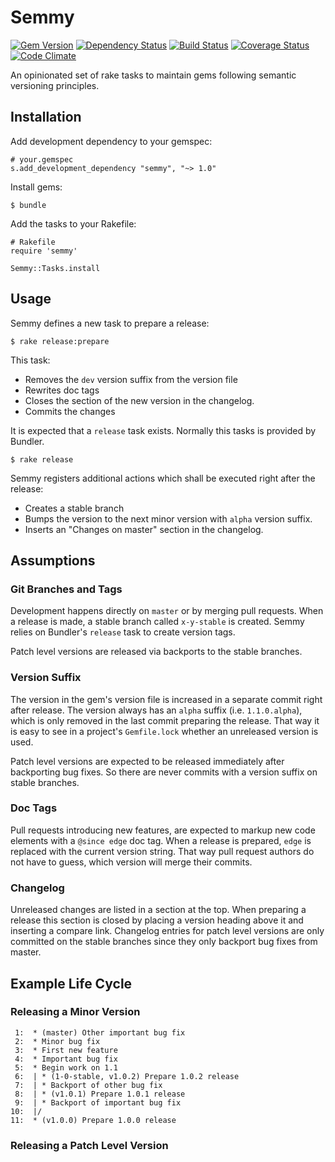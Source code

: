 # Semmy

[![Gem Version](https://badge.fury.io/rb/semmy.svg)](http://badge.fury.io/rb/semmy)
[![Dependency Status](https://gemnasium.com/badges/github.com/tf/semmy.svg)](https://gemnasium.com/github.com/tf/semmy)
[![Build Status](https://travis-ci.org/tf/semmy.svg?branch=master)](https://travis-ci.org/tf/semmy)
[![Coverage Status](https://coveralls.io/repos/github/tf/semmy/badge.svg?branch=master)](https://coveralls.io/github/tf/semmy?branch=master)
[![Code Climate](https://codeclimate.com/github/tf/semmy/badges/gpa.svg)](https://codeclimate.com/github/tf/semmy)

An opinionated set of rake tasks to maintain gems following semantic
versioning principles.

## Installation

Add development dependency to your gemspec:

    # your.gemspec
    s.add_development_dependency "semmy", "~> 1.0"

Install gems:

    $ bundle

Add the tasks to your Rakefile:

    # Rakefile
    require 'semmy'

    Semmy::Tasks.install

## Usage

Semmy defines a new task to prepare a release:

    $ rake release:prepare

This task:

* Removes the `dev` version suffix from the version file
* Rewrites doc tags
* Closes the section of the new version in the changelog.
* Commits the changes

It is expected that a `release` task exists. Normally this tasks is
provided by Bundler.

    $ rake release

Semmy registers additional actions which shall be
executed right after the release:

* Creates a stable branch
* Bumps the version to the next minor version with `alpha` version
  suffix.
* Inserts an "Changes on master" section in the changelog.

## Assumptions

### Git Branches and Tags

Development happens directly on `master` or by merging pull
requests. When a release is made, a stable branch called `x-y-stable`
is created. Semmy relies on Bundler's `release` task to create version
tags.

Patch level versions are released via backports to the stable
branches.

### Version Suffix

The version in the gem's version file is increased in a separate
commit right after release. The version always has an `alpha` suffix
(i.e. `1.1.0.alpha`), which is only removed in the last commit
preparing the release. That way it is easy to see in a project's
`Gemfile.lock` whether an unreleased version is used.

Patch level versions are expected to be released immediately after
backporting bug fixes. So there are never commits with a version
suffix on stable branches.

### Doc Tags

Pull requests introducing new features, are expected to markup new
code elements with a `@since edge` doc tag. When a release is
prepared, `edge` is replaced with the current version string. That way
pull request authors do not have to guess, which version will merge
their commits.

### Changelog

Unreleased changes are listed in a section at the top. When preparing
a release this section is closed by placing a version heading above it
and inserting a compare link. Changelog entries for patch level
versions are only committed on the stable branches since they only
backport bug fixes from master.

## Example Life Cycle

### Releasing a Minor Version

     1:  * (master) Other important bug fix
     2:  * Minor bug fix
     3:  * First new feature
     4:  * Important bug fix
     5:  * Begin work on 1.1
     6:  | * (1-0-stable, v1.0.2) Prepare 1.0.2 release
     7:  | * Backport of other bug fix
     8:  | * (v1.0.1) Prepare 1.0.1 release
     9:  | * Backport of important bug fix
    10:  |/
    11:  * (v1.0.0) Prepare 1.0.0 release

### Releasing a Patch Level Version


